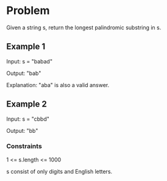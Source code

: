 # Problem

Given a string s, return the longest palindromic substring in s.

## Example 1

Input: s = "babad"

Output: "bab"

Explanation: "aba" is also a valid answer.

## Example 2

Input: s = "cbbd"

Output: "bb"
 
### Constraints

1 <= s.length <= 1000

s consist of only digits and English letters.
